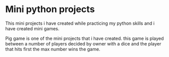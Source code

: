 # Mini python projects
This mini projects i have created while practicing my python skills and i have created mini games. 

Pig game is one of the mini projects that i have created. this game is played between a number of players decided by owner with a dice and the player that hits first the max number wins the game.
